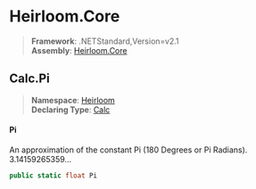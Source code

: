 # Heirloom.Core

> **Framework**: .NETStandard,Version=v2.1  
> **Assembly**: [Heirloom.Core][0]  

## Calc.Pi

> **Namespace**: [Heirloom][0]  
> **Declaring Type**: [Calc][1]  

#### Pi

An approximation of the constant Pi (180 Degrees or Pi Radians).  
 3.14159265359...

```cs
public static float Pi
```

[0]: ../../../Heirloom.Core.md
[1]: ../Calc.md
